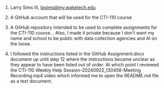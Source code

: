 1. Larry Sims III, lpsims@my.waketech.edu

2. A GitHub account that will be used for the CTI-110 course

3. A GitHub repository intended to be used to complete assignments for the CTI-110 course... Also, I made it private because I don't want my name and school to be public with data collection agencies and AI on the loose.

4. I followed the instructions listed in the GitHub Assignment.docx document up until step 12 where the instructions became unclear as they appear to have been listed out of order. At which point I reviewed the CTI-110 Weekly Help Session-20240922_130456-Meeting Recording.mp4 video which informed me to open the README.md file as a text document.